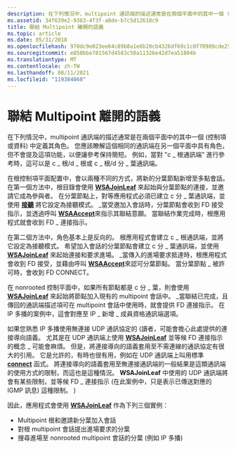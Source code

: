 ```yaml
---
description: 在下列情況中，multipoint 通訊端的描述通常是在兩個平面中的其中一個 (控制項或資料) 中定義其角色。
ms.assetid: 34f639e2-9363-4f3f-a8de-b7c5d12618c9
title: 聯結 Multipoint 離開的語義
ms.topic: article
ms.date: 05/31/2018
ms.openlocfilehash: 970dc9e023ee64c89b8a1e6b20cb4326df69c1c0f70989cde25d481eb6b1f3f5
ms.sourcegitcommit: e858bbe701567d4583c50a11326e42d7ea51804b
ms.translationtype: MT
ms.contentlocale: zh-TW
ms.lasthandoff: 08/11/2021
ms.locfileid: "119384068"
---
```

# <a name="semantics-for-joining-multipoint-leaves"></a>聯結 Multipoint 離開的語義

在下列情況中，multipoint 通訊端的描述通常是在兩個平面中的其中一個 (控制項或資料) 中定義其角色。 您應該瞭解這個相同的通訊端在另一個平面中具有角色，但不會提及這項功能，以便讓參考保持簡短。 例如，當對 "c \_ 根通訊端" 進行參考時，這可以是 c \_ 根/d \_ 根或 c \_ 根/d 分 \_ 葉通訊端。

在根控制項平面配置中，會以兩種不同的方式，將新的分葉節點新增至多點會話。 在第一個方法中，根目錄會使用 [**WSAJoinLeaf**](/windows/desktop/api/Winsock2/nf-winsock2-wsajoinleaf) 來起始與分葉節點的連接，並邀請它成為參與者。 在分葉節點上，對等應用程式必須已建立 c 分 \_ 葉通訊端，並使用 [**接聽**](/windows/desktop/api/Winsock2/nf-winsock2-listen) 將它設定為接聽模式。 \_當受邀加入會話時，分葉節點會收到 FD 接受指示，並透過呼叫 [**WSAAccept**](/windows/desktop/api/Winsock2/nf-winsock2-wsaaccept)來指示其聯結意願。 當聯結作業完成時，根應用程式就會收到 FD \_ 連接指示。 

在第二個方法中，角色基本上是反向的。 根應用程式會建立 c \_ 根通訊端，並將它設定為接聽模式。 希望加入會話的分葉節點會建立 c 分 \_ 葉通訊端，並使用 [**WSAJoinLeaf**](/windows/desktop/api/Winsock2/nf-winsock2-wsajoinleaf) 來起始連接和要求進場。 \_當傳入的進場要求抵達時，根應用程式會收到 FD 接受，並藉由呼叫 [**WSAAccept**](/windows/desktop/api/Winsock2/nf-winsock2-wsaaccept)來認可分葉節點。 當分葉節點 \_ 被許可時，會收到 FD CONNECT。

在 nonrooted 控制平面中，如果所有節點都是 c 分 \_ 葉，則會使用 [**WSAJoinLeaf**](/windows/desktop/api/Winsock2/nf-winsock2-wsajoinleaf) 來起始將節點加入現有的 multipoint 會話中。 \_當聯結已完成，且傳回的通訊端描述項可在 multipoint 會話中使用時，就會提供 FD 連接指示。 在 IP 多播的案例中，這會對應至 IP \_ 新增 \_ 成員資格通訊端選項。

如果您熟悉 IP 多播使用無連接 UDP 通訊協定的 (讀者，可能會擔心此處提供的連接導向語義。 尤其是在 UDP 通訊端上使用 [**WSAJoinLeaf**](/windows/desktop/api/Winsock2/nf-winsock2-wsajoinleaf) 並等候 FD 連接指示的概念 \_ 可能會麻煩。 但是，將連接導向的語義套用至不需連線的通訊協定有很大的引用。 它是允許的，有時也很有用，例如在 UDP 通訊端上叫用標準 [**connect**](/windows/desktop/api/Winsock2/nf-winsock2-connect) 函式。 將連接導向的語義套用至無連接通訊端的一般結果是這類通訊端的使用方式的限制，而這也是這種情況。 **WSAJoinLeaf** 中使用的 UDP 通訊端將會有某些限制，並等候 FD \_ 連接指示 (在此案例中，只是表示已傳送對應的 IGMP 訊息) 這種限制。 ) 

因此，應用程式會使用 [**WSAJoinLeaf**](/windows/desktop/api/Winsock2/nf-winsock2-wsajoinleaf) 作為下列三個實例：

-   Multipoint 根和邀請新分葉加入會話
-   對根 multipoint 會話提出進場要求的分葉
-   搜尋進場至 nonrooted multipoint 會話的分葉 (例如 IP 多播) 

 

 




